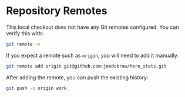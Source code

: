 # Repository Remotes

This local checkout does not have any Git remotes configured. You can verify this with:

```bash
git remote -v
```

If you expect a remote such as `origin`, you will need to add it manually:

```bash
git remote add origin git@github.com:joedobrow/hero_stats.git
```

After adding the remote, you can push the existing history:

```bash
git push -u origin work
```
